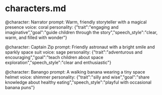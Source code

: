 # characters.md
@character: Narrator
prompt: Warm, friendly storyteller with a magical presence
voice: coral
personality: {"trait":"engaging and imaginative","goal":"guide children through the story","speech_style":"clear, warm, and filled with wonder"}

@character: Captain Zip
prompt: Friendly astronaut with a bright smile and sparkly space suit
voice: sage
personality: {"trait":"adventurous and encouraging","goal":"teach children about space exploration","speech_style":"clear and enthusiastic"}

@character: Banango
prompt: A walking banana wearing a tiny space helmet
voice: shimmer
personality: {"trait":"silly and wise","goal":"share knowledge about healthy eating","speech_style":"playful with occasional banana puns"}